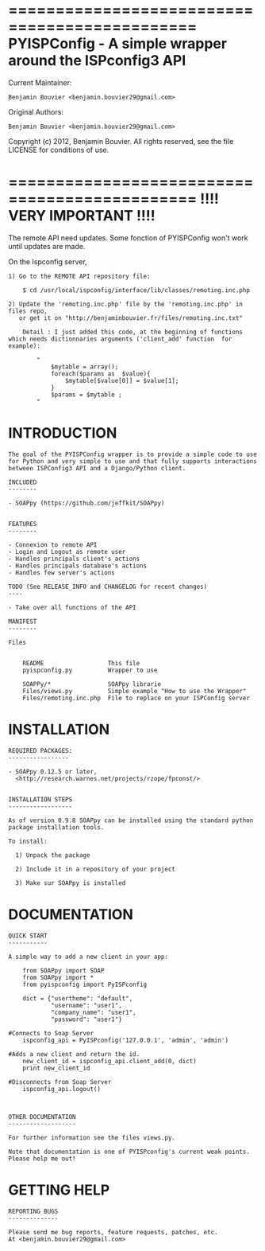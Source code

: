 ==============================================
PYISPConfig - A simple wrapper around the ISPconfig3 API
==============================================

Current Maintainer: 	

	Benjamin Bouvier <benjamin.bouvier29@gmail.com>

Original Authors: 

	Benjamin Bouvier <benjamin.bouvier29@gmail.com>


Copyright (c) 2012, Benjamin Bouvier.
All rights reserved, see the file LICENSE for conditions of use.

==============================================
			!!!! VERY IMPORTANT !!!!
==============================================
The remote API need updates.
Some fonction of PYISPConfig won't work until updates are made.

On the Ispconfig server, 

	1) Go to the REMOTE API repository file:

		$ cd /usr/local/ispconfig/interface/lib/classes/remoting.inc.php

	2) Update the 'remoting.inc.php' file by the 'remoting.inc.php' in files repo, 
	   or get it on "http://benjaminbouvier.fr/files/remoting.inc.txt"

		Detail : I just added this code, at the beginning of functions which needs dictionnaries arguments ('client_add' function  for example):

			"	
				$mytable = array();
				foreach($params as  $value){
					$mytable[$value[0]] = $value[1];
				}
				$params = $mytable ;
			"


INTRODUCTION
============

    The goal of the PYISPConfig wrapper is to provide a simple code to use
    for Python and very simple to use and that fully supports interactions between ISPConfig3 API and a Django/Python client.
    
    INCLUDED
    --------

    - SOAPpy (https://github.com/jeffkit/SOAPpy)

    
    FEATURES
    --------

    - Connexion to remote API
    - Login and Logout as remote user
    - Handles principals client's actions
    - Handles principals database's actions
    - Handles few server's actions
    
    TODO (See RELEASE_INFO and CHANGELOG for recent changes)
    ----

    - Take over all functions of the API
    
    MANIFEST
    --------
    
    Files

    
        README	        	  	This file
        pyispconfig.py        	Wrapper to use

        SOAPPy/*				SOAPpy librarie
        Files/views.py 			Simple example "How to use the Wrapper"
    	Files/remoting.inc.php	File to replace on your ISPConfig server
    

INSTALLATION
============

    REQUIRED PACKAGES:
    -----------------

    - SOAPpy 0.12.5 or later,
      <http://research.warnes.net/projects/rzope/fpconst/>

    
    INSTALLATION STEPS
    ------------------
    
    As of version 0.9.8 SOAPpy can be installed using the standard python
    package installation tools.  
    
    To install:
    
      1) Unpack the package
        
      2) Include it in a repository of your project
    
      3) Make sur SOAPpy is installed
    
    
DOCUMENTATION
=============

    QUICK START
    -----------

    A simple way to add a new client in your app:

		from SOAPpy import SOAP
		from SOAPpy import *
		from pyispconfig import PyISPconfig

	    dict = {"usertheme": "default",
	            "username": "user1",
	            "company_name": "user1",
	            "password": "user1"}

	#Connects to Soap Server
    	ispconfig_api = PyISPconfig('127.0.0.1', 'admin', 'admin')

    #Adds a new client and return the id.
	    new_client_id = ispconfig_api.client_add(0, dict)
	    print new_client_id 

	#Disconnects from Soap Server 
		ispconfig_api.logout()



    OTHER DOCUMENTATION
    -------------------
      
    For further information see the files views.py.

    Note that documentation is one of PYISPconfig's current weak points.
    Please help me out!


GETTING HELP
============

    REPORTING BUGS
    --------------
    
    Please send me bug reports, feature requests, patches, etc.
    At <benjamin.bouvier29@gmail.com>
    
